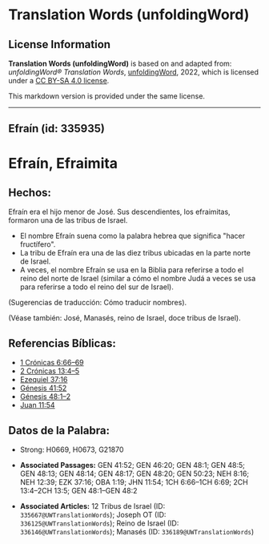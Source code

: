 # Translation Words (unfoldingWord)

## License Information

**Translation Words (unfoldingWord)** is based on and adapted from: _unfoldingWord® Translation Words_, [unfoldingWord](https://unfoldingword.org/utw), 2022, which is licensed under a [CC BY-SA 4.0 license](https://creativecommons.org/licenses/by-sa/4.0/legalcode.en).

This markdown version is provided under the same license.



--------------------------------

## Efraín (id: 335935)

Efraín, Efraimita
=================

Hechos:
-------

Efraín era el hijo menor de José. Sus descendientes, los efraimitas, formaron una de las tribus de Israel.

* El nombre Efraín suena como la palabra hebrea que significa "hacer fructífero".
* La tribu de Efraín era una de las diez tribus ubicadas en la parte norte de Israel.
* A veces, el nombre Efraín se usa en la Biblia para referirse a todo el reino del norte de Israel (similar a cómo el nombre Judá a veces se usa para referirse a todo el reino del sur de Israel).

(Sugerencias de traducción: Cómo traducir nombres).

(Véase también: José, Manasés, reino de Israel, doce tribus de Israel).

Referencias Bíblicas:
---------------------

* [1 Crónicas 6:66–69](https://ref.ly/1Chr6:66-1Chr6:69)
* [2 Crónicas 13:4–5](https://ref.ly/2Chr13:4-2Chr13:5)
* [Ezequiel 37:16](https://ref.ly/Ezek37:16)
* [Génesis 41:52](https://ref.ly/Gen41:52)
* [Génesis 48:1–2](https://ref.ly/Gen48:1-Gen48:2)
* [Juan 11:54](https://ref.ly/John11:54)

Datos de la Palabra:
--------------------

* Strong: H0669, H0673, G21870

* **Associated Passages:** GEN 41:52; GEN 46:20; GEN 48:1; GEN 48:5; GEN 48:13; GEN 48:14; GEN 48:17; GEN 48:20; GEN 50:23; NEH 8:16; NEH 12:39; EZK 37:16; OBA 1:19; JHN 11:54; 1CH 6:66–1CH 6:69; 2CH 13:4–2CH 13:5; GEN 48:1–GEN 48:2
* **Associated Articles:** 12 Tribus de Israel (ID: `335667@UWTranslationWords`); Joseph OT (ID: `336125@UWTranslationWords`); Reino de Israel (ID: `336146@UWTranslationWords`); Manasés (ID: `336189@UWTranslationWords`)

